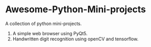 # Awesome-Python-Mini-projects

A collection of python mini-projects.

1. A simple web browser using PyQt5.
2. Handwritten digit recognition using openCV and tensorflow. 
